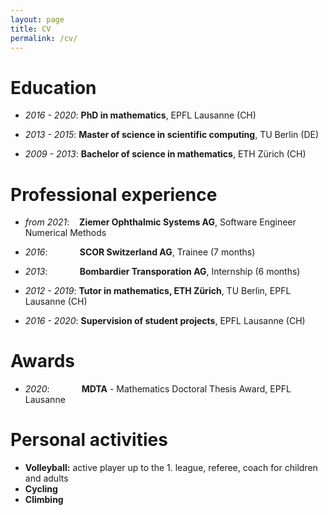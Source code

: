 ```yaml
---
layout: page
title: CV
permalink: /cv/
---
```


# Education
* *2016 - 2020*: **PhD in mathematics**, EPFL Lausanne (CH)

* *2013 - 2015*: **Master of science in scientific computing**, TU Berlin (DE)

* *2009 - 2013*: **Bachelor of science in mathematics**, ETH Zürich (CH)

# Professional experience
* *from 2021*:&nbsp;&nbsp;&nbsp;&nbsp;**Ziemer Ophthalmic Systems AG**, Software Engineer Numerical Methods

* *2016*:&nbsp;&nbsp;&nbsp;&nbsp;&nbsp;&nbsp;&nbsp;&nbsp;&nbsp;&nbsp;&nbsp;&nbsp;&nbsp;**SCOR Switzerland AG**, Trainee (7 months)

* *2013*:&nbsp;&nbsp;&nbsp;&nbsp;&nbsp;&nbsp;&nbsp;&nbsp;&nbsp;&nbsp;&nbsp;&nbsp;&nbsp;**Bombardier Transporation AG**, Internship (6 months)

* *2012 - 2019*: **Tutor in mathematics, ETH Zürich**, TU Berlin, EPFL Lausanne (CH)

* *2016 - 2020*: **Supervision of student projects**, EPFL Lausanne (CH)

# Awards
* *2020*:&nbsp;&nbsp;&nbsp;&nbsp;&nbsp;&nbsp;&nbsp;&nbsp;&nbsp;&nbsp;&nbsp;&nbsp;&nbsp;**MDTA** - Mathematics Doctoral Thesis Award, EPFL Lausanne

# Personal activities
* **Volleyball:** active player up to the 1. league, referee, coach for children and adults
* **Cycling**
* **Climbing**

